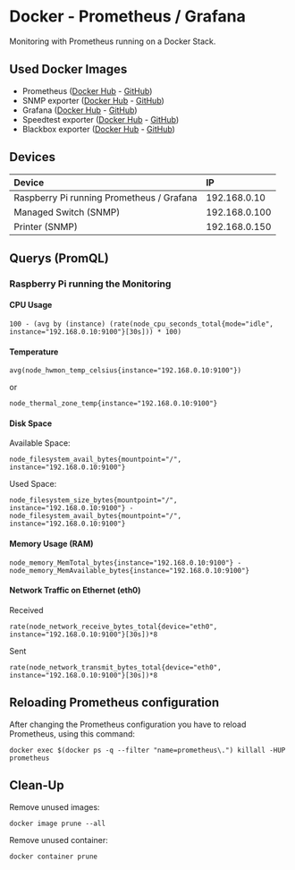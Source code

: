 # Docker - Prometheus / Grafana
Monitoring with Prometheus running on a Docker Stack.

## Used Docker Images
 - Prometheus ([Docker Hub](https://hub.docker.com/r/prom/prometheus) - [GitHub](https://github.com/prometheus/prometheus))
 - SNMP exporter ([Docker Hub](https://hub.docker.com/r/prom/snmp-exporter) - [GitHub](https://github.com/prometheus/snmp_exporter))
 - Grafana ([Docker Hub](https://hub.docker.com/r/grafana/grafana) - [GitHub](https://github.com/grafana/grafana))
 - Speedtest exporter ([Docker Hub](https://hub.docker.com/r/billimek/prometheus-speedtest-exporter) - [GitHub](https://github.com/billimek/prometheus-speedtest-exporter))
 - Blackbox exporter ([Docker Hub](https://hub.docker.com/r/prom/blackbox-exporter) - [GitHub](https://github.com/prometheus/blackbox_exporter))

## Devices
Device | IP
:------ | :---
Raspberry Pi running Prometheus / Grafana | 192.168.0.10
Managed Switch (SNMP) | 192.168.0.100
Printer (SNMP) | 192.168.0.150

## Querys (PromQL)
### Raspberry Pi running the Monitoring

#### CPU Usage
```
100 - (avg by (instance) (rate(node_cpu_seconds_total{mode="idle", instance="192.168.0.10:9100"}[30s])) * 100)
```

#### Temperature

```
avg(node_hwmon_temp_celsius{instance="192.168.0.10:9100"})
```
or
```
node_thermal_zone_temp{instance="192.168.0.10:9100"}
```

#### Disk Space

Available Space:
```
node_filesystem_avail_bytes{mountpoint="/", instance="192.168.0.10:9100"}
```

Used Space:
```
node_filesystem_size_bytes{mountpoint="/", instance="192.168.0.10:9100"} - node_filesystem_avail_bytes{mountpoint="/", instance="192.168.0.10:9100"}
```

#### Memory Usage (RAM)

```
node_memory_MemTotal_bytes{instance="192.168.0.10:9100"} - node_memory_MemAvailable_bytes{instance="192.168.0.10:9100"}
```

#### Network Traffic on Ethernet (eth0)

Received
```
rate(node_network_receive_bytes_total{device="eth0", instance="192.168.0.10:9100"}[30s])*8
```

Sent
```
rate(node_network_transmit_bytes_total{device="eth0", instance="192.168.0.10:9100"}[30s])*8
```

## Reloading Prometheus configuration

After changing the Prometheus configuration you have to reload Prometheus, using this command:

```
docker exec $(docker ps -q --filter "name=prometheus\.") killall -HUP prometheus
```

## Clean-Up

Remove unused images:
```
docker image prune --all
```

Remove unused container:
```
docker container prune
```
